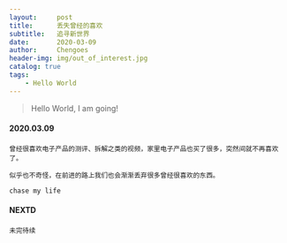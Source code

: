 ```yaml
---
layout:     post
title:      丢失曾经的喜欢
subtitle:   追寻新世界
date:       2020-03-09
author:     Chengoes
header-img: img/out_of_interest.jpg
catalog: true
tags:
    - Hello World
---
```


>Hello World, I am going!


#### 2020.03.09

    曾经很喜欢电子产品的测评、拆解之类的视频，家里电子产品也买了很多，突然间就不再喜欢了。  
         
    似乎也不奇怪，在前进的路上我们也会渐渐丢弃很多曾经很喜欢的东西。
    
	chase my life

   



#### NEXTD
	未完待续
	
